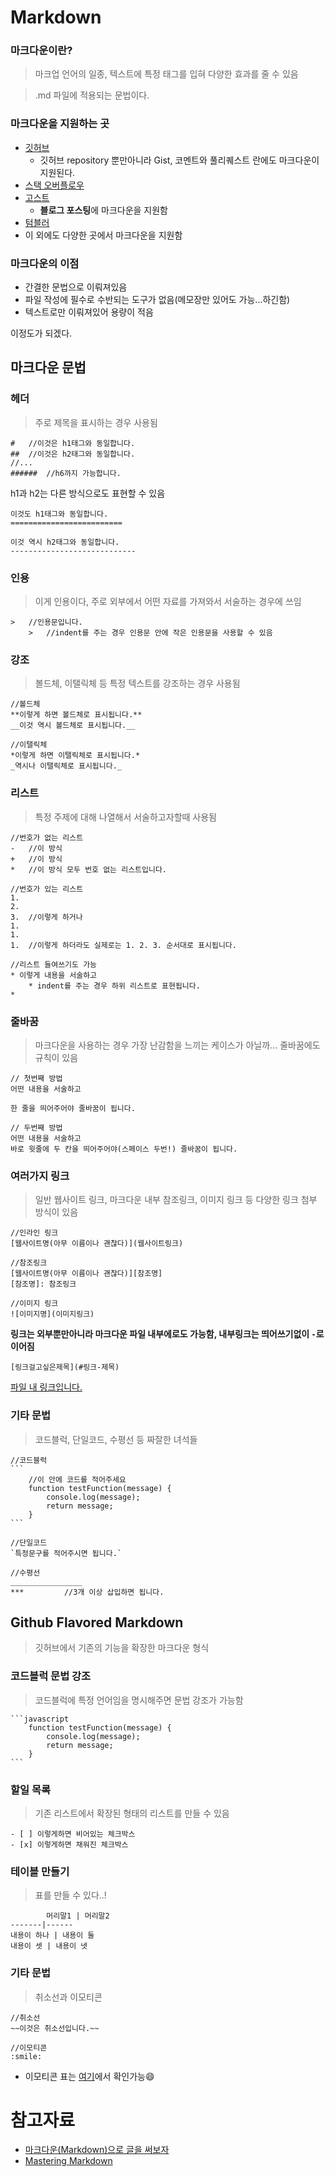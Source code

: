 # Markdown
### 마크다운이란?
> 마크업 언어의 일종, 텍스트에 특정 태그를 입혀 다양한 효과를 줄 수 있음

> .md 파일에 적용되는 문법이다.

### 마크다운을 지원하는 곳
* [깃허브](https://github.com/)
	* 깃허브 repository 뿐만아니라 Gist, 코멘트와 풀리퀘스트 란에도 마크다운이 지원된다.
* [스택 오버플로우](http://stackoverflow.com/)
* [고스트](https://ghost.org/)
	* **블로그 포스팅**에 마크다운을 지원함
* [텀블러](https://www.tumblr.com/)
* 이 외에도 다양한 곳에서 마크다운을 지원함

### 마크다운의 이점
* 간결한 문법으로 이뤄져있음
* 파일 작성에 필수로 수반되는 도구가 없음(메모장만 있어도 가능...하긴함)
* 텍스트로만 이뤄져있어 용량이 적음

이정도가 되겠다.

## 마크다운 문법
### 헤더
> 주로 제목을 표시하는 경우 사용됨

```
#	//이것은 h1태그와 동일합니다.
##	//이것은 h2태그와 동일합니다.
//...
######	//h6까지 가능합니다.
```
h1과 h2는 다른 방식으로도 표현할 수 있음
```
이것도 h1태그와 동일합니다.
=========================

이것 역시 h2태그와 동일합니다.
----------------------------
```

### 인용
> 이게 인용이다, 주로 외부에서 어떤 자료를 가져와서 서술하는 경우에 쓰임

```
>	//인용문입니다.
	>	//indent를 주는 경우 인용문 안에 작은 인용문을 사용할 수 있음
```

### 강조
> 볼드체, 이탤릭체 등 특정 텍스트를 강조하는 경우 사용됨

```
//볼드체
**이렇게 하면 볼드체로 표시됩니다.**
__이것 역시 볼드체로 표시됩니다.__

//이탤릭체
*이렇게 하면 이탤릭체로 표시됩니다.*
_역시나 이탤릭체로 표시됩니다._
```

### 리스트
> 특정 주제에 대해 나열해서 서술하고자할때 사용됨

```
//번호가 없는 리스트
-	//이 방식
+	//이 방식
*	//이 방식 모두 번호 없는 리스트입니다.

//번호가 있는 리스트
1.
2.
3.	//이렇게 하거나
1.
1.
1.	//이렇게 하더라도 실제로는 1. 2. 3. 순서대로 표시됩니다.

//리스트 들여쓰기도 가능
* 이렇게 내용을 서술하고
	* indent를 주는 경우 하위 리스트로 표현됩니다.
*
```

### 줄바꿈
> 마크다운을 사용하는 경우 가장 난감함을 느끼는 케이스가 아닐까... 줄바꿈에도 규칙이 있음

```
// 첫번째 방법
어떤 내용을 서술하고

한 줄을 띄어주어야 줄바꿈이 됩니다.

// 두번째 방법
어떤 내용을 서술하고  
바로 윗줄에 두 칸을 띄어주어야(스페이스 두번!) 줄바꿈이 됩니다.
```

### 여러가지 링크
> 일반 웹사이트 링크, 마크다운 내부 참조링크, 이미지 링크 등 다양한 링크 첨부 방식이 있음

```
//인라인 링크
[웹사이트명(아무 이름이나 괜찮다)](웹사이트링크)

//참조링크
[웹사이트명(아무 이름이나 괜찮다)][참조명]
[참조명]: 참조링크

//이미지 링크
![이미지명](이미지링크)
```
**링크는 외부뿐만아니라 마크다운 파일 내부에로도 가능함, 내부링크는 띄어쓰기없이 `-`로 이어짐**
```
[링크걸고싶은제목](#링크-제목)
```
[파일 내 링크입니다.](#마크다운을-지원하는-곳)

### 기타 문법
> 코드블럭, 단일코드, 수평선 등 짜잘한 녀석들

~~~
//코드블럭
```
	//이 안에 코드를 적어주세요
	function testFunction(message) {
		console.log(message);
		return message;
	}
```

//단일코드
`특정문구를 적어주시면 됩니다.`

//수평선
________________
***			//3개 이상 삽입하면 됩니다.
~~~

## Github Flavored Markdown
> 깃허브에서 기존의 기능을 확장한 마크다운 형식

### 코드블럭 문법 강조
> 코드블럭에 특정 언어임을 명시해주면 문법 강조가 가능함

~~~
```javascript
	function testFunction(message) {
		console.log(message);
		return message;
	}
```
~~~

### 할일 목록
> 기존 리스트에서 확장된 형태의 리스트를 만들 수 있음

```
- [ ] 이렇게하면 비어있는 체크박스
- [x] 이렇게하면 채워진 체크박스
```

### 테이블 만들기
> 표를 만들 수 있다..!

```
		머리말1 | 머리말2
-------|------
내용이 하나 | 내용이 둘
내용이 셋 | 내용이 넷
```

### 기타 문법
> 취소선과 이모티콘

```
//취소선
~~이것은 취소선입니다.~~

//이모티콘
:smile:
```
* 이모티콘 표는 [여기](http://www.webpagefx.com/tools/emoji-cheat-sheet/)에서 확인가능:smile:

# 참고자료
* [마크다운(Markdown)으로 글을 써보자](http://blog.kalkin7.com/2014/02/10/lets-write-using-markdown/)
* [Mastering Markdown](https://guides.github.com/features/mastering-markdown/)
